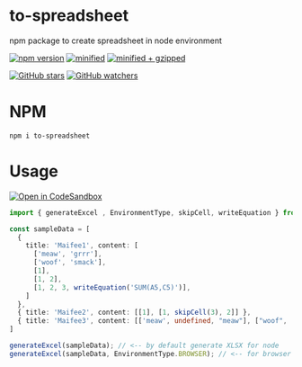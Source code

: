 # to-spreadsheet
npm package to create spreadsheet in node environment


[![npm version](https://img.shields.io/npm/v/to-spreadsheet.svg)](https://www.npmjs.com/package/to-spreadsheet)
[![minified](https://badgen.net/bundlephobia/min/to-spreadsheet)](https://bundlephobia.com/result?p=to-spreadsheet)
[![minified + gzipped](https://badgen.net/bundlephobia/minzip/to-spreadsheet)](https://bundlephobia.com/result?p=to-spreadsheet)

[![GitHub stars](https://img.shields.io/github/stars/maifeeulasad/to-spreadsheet)](https://github.com/maifeeulasad/to-spreadsheet/stargazers)
[![GitHub watchers](https://img.shields.io/github/watchers/maifeeulasad/to-spreadsheet)](https://github.com/maifeeulasad/to-spreadsheet/watchers)

# NPM
```
npm i to-spreadsheet
```


# Usage
[![Open in CodeSandbox](https://img.shields.io/badge/Open%20in-CodeSandbox-blue?logo=codesandbox)](https://codesandbox.io/s/to-spreadsheet-example-hdmrvc?file=/src/App.tsx)

```ts
import { generateExcel , EnvironmentType, skipCell, writeEquation } from 'to-spreadsheet/lib/index';

const sampleData = [
  {
    title: 'Maifee1', content: [
      ['meaw', 'grrr'],
      ['woof', 'smack'],
      [1],
      [1, 2],
      [1, 2, 3, writeEquation('SUM(A5,C5)')],
    ]
  },
  { title: 'Maifee2', content: [[1], [1, skipCell(3), 2]] },
  { title: 'Maifee3', content: [['meaw', undefined, "meaw"], ["woof", 'woof']] }
]

generateExcel(sampleData); // <-- by default generate XLSX for node
generateExcel(sampleData, EnvironmentType.BROWSER); // <-- for browser
```
